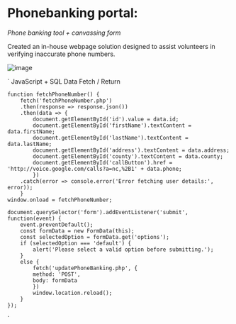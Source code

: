 # Phonebanking portal:
*Phone banking tool + canvassing form*

Created an in-house webpage solution designed to assist volunteers in verifying inaccurate phone numbers.

![image](https://github.com/alex-shapovalov/Phonebanking/blob/main/phonebanking1.PNG)

` JavaScript + SQL Data Fetch / Return

    function fetchPhoneNumber() {
        fetch('fetchPhoneNumber.php')
        .then(response => response.json())
        .then(data => {
            document.getElementById('id').value = data.id;
            document.getElementById('firstName').textContent = data.firstName;
            document.getElementById('lastName').textContent = data.lastName;
            document.getElementById('address').textContent = data.address;
            document.getElementById('county').textContent = data.county;
            document.getElementById('callButton').href = 'http://voice.google.com/calls?a=nc,%2B1' + data.phone;
            })
        .catch(error => console.error('Error fetching user details:', error));
        }
    window.onload = fetchPhoneNumber;

    document.querySelector('form').addEventListener('submit', function(event) {
        event.preventDefault();
        const formData = new FormData(this);
        const selectedOption = formData.get('options');
        if (selectedOption === 'default') {
            alert('Please select a valid option before submitting.');
        }
        else {
            fetch('updatePhoneBanking.php', {
            method: 'POST',
            body: formData
            })
            window.location.reload();
        }
    });
 
`
